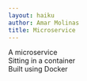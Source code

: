```yaml
---
layout: haiku
author: Amar Molinas
title: Microservice
---
```

A microservice<br>
Sitting in a container<br>
Built using Docker<br>
